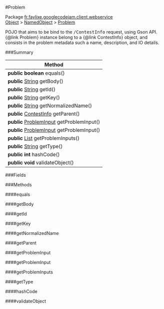 #Problem

Package [fr.faylixe.googlecodejam.client.webservice](https://github.com/Faylixe/googlecodejam-client/blob/master/fr/faylixe/googlecodejam/client/webservice)<br>
[Object]() > [NamedObject]() > [Problem]()

<p>POJO that aims to be bind to the <tt>/ContestInfo</tt>
 request, using Gson API. {@link Problem} instance belong
 to a {@link ContestInfo} object, and consists in the problem
 metadata such a name, description, and IO details.</p>

###Summary


| Method |
| --- |
| **public** **boolean** equals() |
| **public** [String]() getBody() |
| **public** [String]() getId() |
| **public** [String]() getKey() |
| **public** [String]() getNormalizedName() |
| **public** [ContestInfo]() getParent() |
| **public** [ProblemInput]() getProblemInput() |
| **public** [ProblemInput]() getProblemInput() |
| **public** [List]() getProblemInputs() |
| **public** [String]() getType() |
| **public** **int** hashCode() |
| **public** **void** validateObject() |

###Fields


###Methods

####equals


####getBody


####getId


####getKey


####getNormalizedName


####getParent


####getProblemInput


####getProblemInput


####getProblemInputs


####getType


####hashCode


####validateObject


